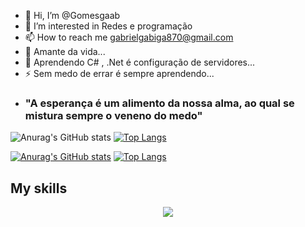 - 👋 Hi, I’m @Gomesgaab
- 👀 I’m interested in Redes e programação
- 📫 How to reach me gabrielgabiga870@gmail.com
- 🔭  Amante da vida...
- 🌱 Aprendendo C# , .Net é configuração de servidores...
- ⚡ Sem medo de errar é sempre aprendendo...
- ### "A esperança é um alimento da nossa alma, ao qual se mistura sempre o veneno do medo"

![Anurag's GitHub stats](https://github-readme-stats.vercel.app/api?username=Gomesgaab&show_icons=true&theme=tokyonight)
[![Top Langs](https://github-readme-stats.vercel.app/api/top-langs/?username=Gomesgaab&layout=compact&theme=tokyonight)](https://github.com/Gomesgaab/github-readme-stats)

[![Anurag's GitHub stats](https://github-readme-stats.vercel.app/api?username=Gomesgaab&show_icons=true&theme=radical)](https://github.com/Gomesgaab/github-readme-stats) [![Top Langs](https://github-readme-stats.vercel.app/api/top-langs/?username=Gomesgaab&show_icons=true&theme=radical)](https://github.com/Gomesgaab/github-readme-stats) 

## My skills

<p align="center">
  <a href="https://skillicons.dev">
    <img src="https://skillicons.dev/icons?i=cpp,cs,dotnet,linux,mysql" />
  </a>
</p>

#
